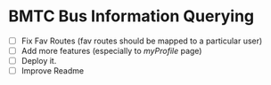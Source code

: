 # BMTC Bus Information Querying

- [ ] Fix Fav Routes (fav routes should be mapped to a particular user)
- [ ] Add more features (especially to _myProfile_ page)
- [ ] Deploy it. 
- [ ] Improve Readme